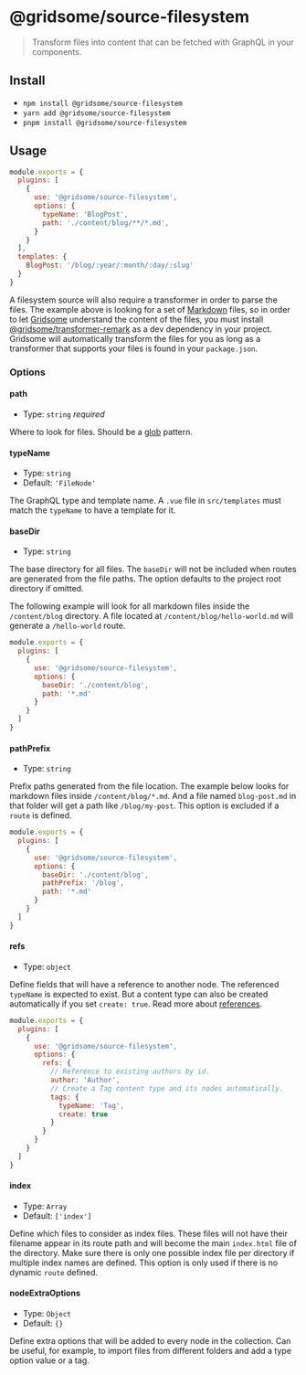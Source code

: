 # @gridsome/source-filesystem

> Transform files into content that can be fetched with GraphQL in your components.

## Install

- `npm install @gridsome/source-filesystem`
- `yarn add @gridsome/source-filesystem`
- `pnpm install @gridsome/source-filesystem`

## Usage

```js
module.exports = {
  plugins: [
    {
      use: '@gridsome/source-filesystem',
      options: {
        typeName: 'BlogPost',
        path: './content/blog/**/*.md',
      }
    }
  ],
  templates: {
    BlogPost: '/blog/:year/:month/:day/:slug'
  }
}
```

A filesystem source will also require a transformer in order to parse the files. The example above is looking for a set of [Markdown](https://en.wikipedia.org/wiki/Markdown) files, so in order to let [Gridsome](https://gridsome.org) understand the content of the files, you must install [@gridsome/transformer-remark](https://www.npmjs.com/package/@gridsome/transformer-remark) as a dev dependency in your project. Gridsome will automatically transform the files for you as long as a transformer that supports your files is found in your `package.json`.

### Options

#### path

- Type: `string` *required*

Where to look for files. Should be a [glob](https://en.wikipedia.org/wiki/Glob_(programming)) pattern.

#### typeName

- Type: `string`
- Default: `'FileNode'`

The GraphQL type and template name. A `.vue` file in `src/templates` must match the `typeName` to have a template for it.

#### baseDir

- Type: `string`

The base directory for all files. The `baseDir` will not be included when routes are generated from the file paths. The option defaults to the project root directory if omitted.

The following example will look for all markdown files inside the `/content/blog` directory. A file located at `/content/blog/hello-world.md` will generate a `/hello-world` route.

```js
module.exports = {
  plugins: [
    {
      use: '@gridsome/source-filesystem',
      options: {
        baseDir: './content/blog',
        path: '*.md'
      }
    }
  ]
}
```

#### pathPrefix

- Type: `string`

Prefix paths generated from the file location. The example below looks for markdown files inside `/content/blog/*.md`. And a file named `blog-post.md` in that folder will get a path like `/blog/my-post`. This option is excluded if a `route` is defined.

```js
module.exports = {
  plugins: [
    {
      use: '@gridsome/source-filesystem',
      options: {
        baseDir: './content/blog',
        pathPrefix: '/blog',
        path: '*.md'
      }
    }
  ]
}
```

#### refs

- Type: `object`

Define fields that will have a reference to another node. The referenced `typeName` is expected to exist. But a content type can also be created automatically if you set `create: true`. Read more about [references](https://gridsome.org/docs/data-store-api#collectionaddreferencefieldname-typename).

```js
module.exports = {
  plugins: [
    {
      use: '@gridsome/source-filesystem',
      options: {
        refs: {
          // Reference to existing authors by id.
          author: 'Author',
          // Create a Tag content type and its nodes automatically.
          tags: {
            typeName: 'Tag',
            create: true
          }
        }
      }
    }
  ]
}
```

#### index

- Type: `Array`
- Default: `['index']`

Define which files to consider as index files. These files will not have their filename appear in its route path and will become the main `index.html` file of the directory. Make sure there is only one possible index file per directory if multiple index names are defined. This option is only used if there is no dynamic `route` defined.

#### nodeExtraOptions

- Type: `Object`
- Default: `{}`

Define extra options that will be added to every node in the collection.
Can be useful, for example, to import files from different folders and add a type option value or a tag.
